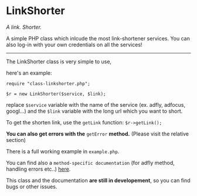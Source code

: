 # LinkShorter

_A link. Shorter._

A simple PHP class which inlcude the most link-shortener services.
You can also log-in with your own credentials on all the services!

-----------------------------------------------------

The LinkShorter class is very simple to use,

here's an example:

`require "class-linkshorter.php";`

`$r = new LinkShorter($service, $link);`

replace `$service` variable with the name of the service (ex. adfly, adfocus, googl...) and the `$link` variable with the long url which you want to short.

To get the shorten link, use the `getLink` function: `$r->getLink();`

**You can also get errors with the** `getError` **method.** (Please visit the relative section)

There is a full working example in `example.php`.

You can find also a `method-specific documentation` (for adfly method, handling errors etc..) [here](/methods).


This class and the documentation **are still in developement**, so you can find bugs or other issues.
